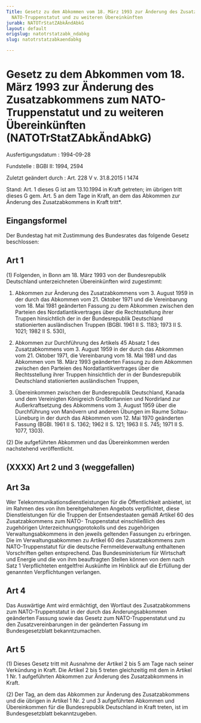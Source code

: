 ```yaml
---
Title: Gesetz zu dem Abkommen vom 18. März 1993 zur Änderung des Zusatzabkommens zum
  NATO-Truppenstatut und zu weiteren Übereinkünften
jurabk: NATOTrStatZAbkÄndAbkG
layout: default
origslug: natotrstatzabk_ndabkg
slug: natotrstatzabkaendabkg

---
```


# Gesetz zu dem Abkommen vom 18. März 1993 zur Änderung des Zusatzabkommens zum NATO-Truppenstatut und zu weiteren Übereinkünften (NATOTrStatZAbkÄndAbkG)

Ausfertigungsdatum
:   1994-09-28

Fundstelle
:   BGBl II: 1994, 2594

Zuletzt geändert durch
:   Art. 228 V v. 31.8.2015 I 1474

Stand: Art. 1 dieses G ist am 13.10.1994 in Kraft getreten; im übrigen tritt dieses G gem. Art. 5 an dem Tage in Kraft, an dem das Abkommen zur Änderung des Zusatzabkommens in Kraft tritt\*.

## Eingangsformel

Der Bundestag hat mit Zustimmung des Bundesrates das folgende Gesetz
beschlossen:


## Art 1

(1) Folgenden, in Bonn am 18. März 1993 von der Bundesrepublik
Deutschland unterzeichneten Übereinkünften wird zugestimmt:

1.  Abkommen zur Änderung des Zusatzabkommens vom 3. August 1959 in der
    durch das Abkommen vom 21. Oktober 1971 und die Vereinbarung vom 18.
    Mai 1981 geänderten Fassung zu dem Abkommen zwischen den Parteien des
    Nordatlantikvertrages über die Rechtsstellung ihrer Truppen
    hinsichtlich der in der Bundesrepublik Deutschland stationierten
    ausländischen Truppen (BGBl. 1961 II S. 1183; 1973 II S. 1021; 1982 II
    S. 530),


2.  Abkommen zur Durchführung des Artikels 45 Absatz 1 des Zusatzabkommens
    vom 3. August 1959 in der durch das Abkommen vom 21. Oktober 1971, die
    Vereinbarung vom 18. Mai 1981 und das Abkommen vom 18. März 1993
    geänderten Fassung zu dem Abkommen zwischen den Parteien des
    Nordatlantikvertrages über die Rechtsstellung ihrer Truppen
    hinsichtlich der in der Bundesrepublik Deutschland stationierten
    ausländischen Truppen,


3.  Übereinkommen zwischen der Bundesrepublik Deutschland, Kanada und dem
    Vereinigten Königreich Großbritannien und Nordirland zur
    Außerkraftsetzung des Abkommens vom 3. August 1959 über die
    Durchführung von Manövern und anderen Übungen im Raume Soltau-Lüneburg
    in der durch das Abkommen vom 12. Mai 1970 geänderten Fassung (BGBl.
    1961 II S. 1362; 1962 II S. 121; 1963 II S. 745; 1971 II S. 1077,
    1303).




(2) Die aufgeführten Abkommen und das Übereinkommen werden nachstehend
veröffentlicht.


## (XXXX) Art 2 und 3 (weggefallen)


## Art 3a

Wer Telekommunikationsdienstleistungen für die Öffentlichkeit
anbietet, ist im Rahmen des von ihm bereitgehaltenen Angebots
verpflichtet, diese Dienstleistungen für die Truppen der
Entsendestaaten gemäß Artikel 60 des Zusatzabkommens zum NATO-
Truppenstatut einschließlich des zugehörigen Unterzeichnungsprotokolls
und des zugehörigen Verwaltungsabkommens in den jeweils geltenden
Fassungen zu erbringen. Die im Verwaltungsabkommen zu Artikel 60 des
Zusatzabkommens zum NATO-Truppenstatut für die deutsche
Fernmeldeverwaltung enthaltenen Vorschriften gelten entsprechend. Das
Bundesministerium für Wirtschaft und Energie und die von ihm
beauftragten Stellen können von dem nach Satz 1 Verpflichteten
entgeltfrei Auskünfte im Hinblick auf die Erfüllung der genannten
Verpflichtungen verlangen.


## Art 4

Das Auswärtige Amt wird ermächtigt, den Wortlaut des Zusatzabkommens
zum NATO-Truppenstatut in der durch das Änderungsabkommen geänderten
Fassung sowie das Gesetz zum NATO-Truppenstatut und zu den
Zusatzvereinbarungen in der geänderten Fassung im Bundesgesetzblatt
bekanntzumachen.


## Art 5

(1) Dieses Gesetz tritt mit Ausnahme der Artikel 2 bis 5 am Tage nach
seiner Verkündung in Kraft. Die Artikel 2 bis 5 treten gleichzeitig
mit dem in Artikel 1 Nr. 1 aufgeführten Abkommen zur Änderung des
Zusatzabkommens in Kraft.

(2) Der Tag, an dem das Abkommen zur Änderung des Zusatzabkommens und
die übrigen in Artikel 1 Nr. 2 und 3 aufgeführten Abkommen und
Übereinkommen für die Bundesrepublik Deutschland in Kraft treten, ist
im Bundesgesetzblatt bekanntzugeben.

